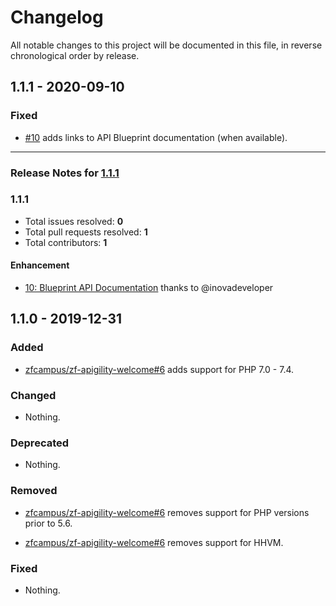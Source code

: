 # Changelog

All notable changes to this project will be documented in this file, in reverse chronological order by release.

## 1.1.1 - 2020-09-10

### Fixed

- [#10](https://github.com/laminas-api-tools/api-tools-welcome/pull/10) adds links to API Blueprint documentation (when available).


-----

### Release Notes for [1.1.1](https://github.com/laminas-api-tools/api-tools-welcome/milestone/1)



### 1.1.1

- Total issues resolved: **0**
- Total pull requests resolved: **1**
- Total contributors: **1**

#### Enhancement

 - [10: Blueprint API Documentation](https://github.com/laminas-api-tools/api-tools-welcome/pull/10) thanks to @inovadeveloper

## 1.1.0 - 2019-12-31

### Added

- [zfcampus/zf-apigility-welcome#6](https://github.com/zfcampus/zf-apigility-welcome/pull/6) adds support for PHP 7.0 - 7.4.

### Changed

- Nothing.

### Deprecated

- Nothing.

### Removed

- [zfcampus/zf-apigility-welcome#6](https://github.com/zfcampus/zf-apigility-welcome/pull/6) removes support for PHP versions prior to 5.6.

- [zfcampus/zf-apigility-welcome#6](https://github.com/zfcampus/zf-apigility-welcome/pull/6) removes support for HHVM.

### Fixed

- Nothing.
